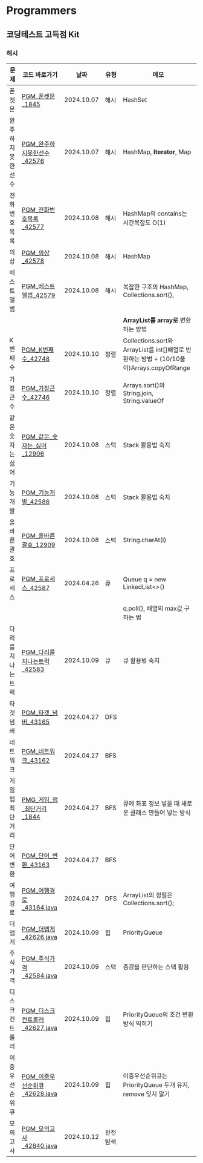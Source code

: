 # Programmers
## 코딩테스트 고득점 Kit
### 해시
| 문제         | 코드 바로가기              | 날짜         | 유형   | 메모                                                                          |
|------------|----------------------|------------|------|-----------------------------------------------------------------------------|
| 폰켓몬        | [PGM_폰켓몬_1845](PGM_폰켓몬_1845.java) | 2024.10.07 | 해시   | HashSet                                                                     |
| 완주하지 못한 선수 | [PGM_완주하지못한선수_42576](PGM_완주하지못한선수_42576.java) | 2024.10.07 | 해시   | HashMap, **Iterator**, Map                                                  |
| 전화번호 목록    | [PGM_전화번호목록_42577](PGM_전화번호목록_42577.java) | 2024.10.08 | 해시   | HashMap의 contains는 시간복잡도 O(1)                                               |
| 의상         | [PGM_의상_42578](PGM_의상_42578.java) | 2024.10.08 | 해시   | HashMap                                                                     |
| 베스트앨범      | [PGM_베스트앨범_42579](PGM_베스트앨범_42579.java) | 2024.10.08 | 해시   | 복잡한 구조의 HashMap, Collections.sort(),                                        |
|            |                      |            |      | **ArrayList를 array로** 변환하는 방법                                               |
| K번째 수      | [PGM_K번째수_42748](PGM_K번째수_42748.java) | 2024.10.10 | 정렬   | Collections.sort와 ArrayList를 int[]배열로 반환하는 방법 + (10/10풀이)Arrays.copyOfRange |
| 가장 큰 수     | [PGM_가장큰수_42746](PGM_가장큰수_42746.java) | 2024.10.10 | 정렬   | Arrays.sort()와 String.join, String.valueOf                                  |
| 같은 숫자는 싫어  | [PGM_같은_숫자는_싫어_12906](PGM_같은_숫자는_싫어_12906.java) | 2024.10.08 | 스택   | Stack 활용법 숙지                                                                |
| 기능 개발      | [PGM_기능개발_42586](PGM_기능개발_42586.java) | 2024.10.08 | 스택   | Stack 활용법 숙지                                                                |
| 올바른 괄호     | [PGM_올바른괄호_12909](PGM_올바른괄호_12909.java) | 2024.10.08 | 스택   | String.charAt(i)                                                            |                                                  
| 프로세스       | [PGM_프로세스_42587](PGM_프로세스_42587.java) | 2024.04.26 | 큐    | Queue<Integer> q = new LinkedList<>()                                       |                                                  
|            |                      |            |      | q.poll(), 배열의 max값 구하는 법                                                    |
| 다리를 지나는 트럭 | [PGM_다리를지나는트럭_42583](PGM_다리를지나는트럭_42583.java) | 2024.10.09 | 큐    | 큐 활용법 숙지                                                                    |
| 타겟 넘버      | [PGM_타겟_넘버_43165](PGM_타겟_넘버_43165.java) | 2024.04.27 | DFS  |                                                                             |
| 네트워크       | [PGM_네트워크_43162](PGM_네트워크_43162.java) | 2024.04.27 | BFS  |                                                                             |
| 게임 맵 최단거리  | [PMG_게임_맵_최단거리_1844](PMG_게임_맵_최단거리_1844.java) | 2024.04.27 | BFS  | 큐에 좌표 정보 넣을 때 새로운 클래스 만들어 넣는 방식                                             |
| 단어 변환      | [PGM_단어_변환_43163](PGM_단어_변환_43163.java) | 2024.04.27 | BFS  |                                                                             |
| 여행경로       | [PGM_여행경로_43164.java](PGM_여행경로_43164.java) | 2024.04.27 | DFS  | ArrayList의 정렬은 Collections.sort();                                          |
| 더맵게        | [PGM_더맵게_42626.java](PGM_더맵게_42626.java) | 2024.10.09 | 힙    | PriorityQueue<T>                                                            |
| 주식가격       | [PGM_주식가격_42584.java](PGM_주식가격_42584.java) | 2024.10.09 | 스택   | 증감을 판단하는 스택 활용                                                              |
| 디스크 컨트롤러   | [PGM_디스크컨트롤러_42627.java](PGM_디스크컨트롤러_42627.java) | 2024.10.09 | 힙    | PriorityQueue의 조건 변환 방식 익히기                                                 |
| 이중우선순위큐    | [PGM_이중우선순위큐_42628.java](PGM_이중우선순위큐_42628.java) | 2024.10.09 | 힙    | 이중우선순위큐는 PriorityQueue 두개 유지, remove 잊지 말기                                  |
| 모의고사       | [PGM_모의고사_42840.java](PGM_%EB%AA%A8%EC%9D%98%EA%B3%A0%EC%82%AC_42840.java)   | 2024.10.12 | 완전탐색 |                                   |
